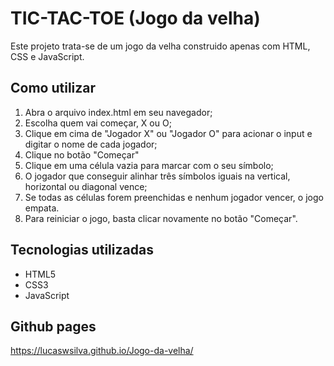# TIC-TAC-TOE (Jogo da velha)

Este projeto trata-se de um jogo da velha construido apenas com HTML, CSS e JavaScript.

## Como utilizar
1. Abra o arquivo index.html em seu navegador;
2. Escolha quem vai começar, X ou O;
3. Clique em cima de "Jogador X" ou "Jogador O" para acionar o input e digitar o nome de cada jogador;
4. Clique no botão "Começar"
5. Clique em uma célula vazia para marcar com o seu símbolo;
6. O jogador que conseguir alinhar três símbolos iguais na vertical, horizontal ou diagonal vence;
7. Se todas as células forem preenchidas e nenhum jogador vencer, o jogo empata.
8. Para reiniciar o jogo, basta clicar novamente no botão "Começar".

## Tecnologias utilizadas
- HTML5
- CSS3
- JavaScript

## Github pages
https://lucaswsilva.github.io/Jogo-da-velha/
